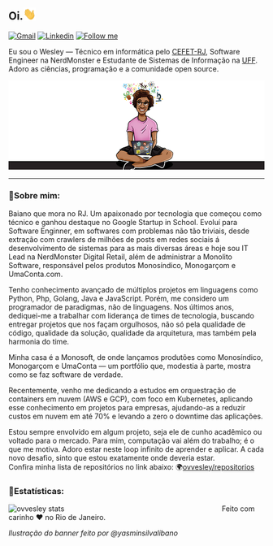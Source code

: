 
## Oi.<img src="https://raw.githubusercontent.com/ovvesley/ovvesley/main/hi.gif" width="25">


[![Gmail](https://img.shields.io/badge/-Gmail-c14438?style=flat&logo=Gmail&logoColor=white)](mailto:me@ovvesley.com)
[![Linkedin](https://img.shields.io/badge/-LinkedIn-blue?style=flat&logo=Linkedin&logoColor=white)](https://www.linkedin.com/in/ovvesley/)
[<img src="https://img.shields.io/github/followers/ovvesley?label=follow&style=social" height="22" title="Follow me" />](https://github.com/ovvesley) 



Eu sou o Wesley — Técnico em informática pelo [CEFET-RJ](http://eic.cefet-rj.br/), Software Engineer na NerdMonster e Estudante de Sistemas de Informação na [UFF](http://www.ic.uff.br/index.php/pt/informacoes-gerais-sistemas-de-informacao). Adoro as ciências, programação e a comunidade open source.


![Ilustração do README](image.png)

---



### 🦆Sobre mim:
Baiano que mora no RJ. Um apaixonado por tecnologia que começou como técnico e ganhou destaque no Google Startup in School. Evoluí para Software Enginner, em softwares com problemas não tão triviais, desde extração com crawlers de milhões de posts em redes sociais á desenvolvimento de sistemas para as mais diversas áreas e hoje sou IT Lead na NerdMonster Digital Retail, além de administrar a Monolito Software, responsável pelos produtos Monosíndico, Monogarçom e UmaConta.com.

Tenho conhecimento avançado de múltiplos projetos em linguagens como Python, Php, Golang, Java e JavaScript. Porém, me considero um programador de paradigmas, não de linguagens. Nos últimos anos, dediquei-me a trabalhar com liderança de times de tecnologia, buscando entregar projetos que nos façam orgulhosos, não só pela qualidade de código, qualidade da solução, qualidade da arquitetura, mas também pela harmonia do time. 

Minha casa é a Monosoft, de onde lançamos produtões como Monosíndico, Monogarçom e UmaConta — um portfólio que, modestia à parte, mostra como se faz software de verdade.

Recentemente, venho me dedicando a estudos em orquestração de containers em nuvem (AWS e GCP), com foco em Kubernetes, aplicando esse conhecimento em projetos para empresas, ajudando-as a reduzir custos em nuvem em até 70% e levando a zero o downtime das aplicações. 

Estou sempre envolvido em algum projeto, seja ele de cunho acadêmico ou voltado para o mercado. Para mim, computação vai além do trabalho; é o que me motiva. Adoro estar neste loop infinito de aprender e aplicar. A cada novo desafio, sinto que estou exatamente onde deveria estar.
<br/>
Confira minha lista de repositórios no link abaixo:
🌍[ovvesley/repositorios](https://github.com/ovvesley?tab=repositories)



### 🧪Estatísticas:


<img title="ovvesley stats" align="left" heigth="320" width="420" src="https://github-readme-stats.vercel.app/api?username=ovvesley&hide=issues&count_private=true&icon_color=871486&title_color=000000&bg_color=ffffff&show_icons=true)"
/>

Feito com carinho ❤ no Rio de Janeiro.

*Ilustração do banner feito por @yasminsilvalibano*
